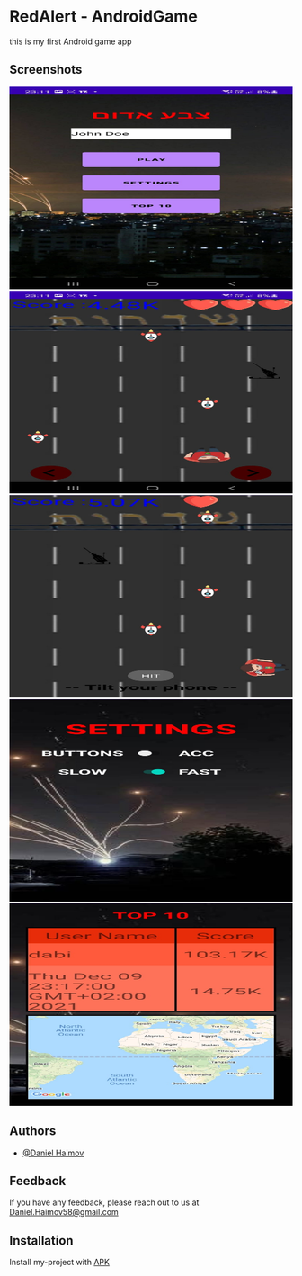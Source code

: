 
# RedAlert - AndroidGame

this is my first Android game app


## Screenshots
<img src="src/screenshot1.jpeg" width="540" height="360"> 
<img src="src/screenshot2.jpeg" width="540" height="360">
<img src="src/screenshot3.jpeg" width="540" height="360"> 
<img src="src/screenshot4.jpeg" width="540" height="360">
<img src="src/screenshot5.jpeg" width="540" height="360">



## Authors

- [@Daniel Haimov](https://www.github.com/Daniel-Haimov)


## Feedback

If you have any feedback, please reach out to us at Daniel.Haimov58@gmail.com


## Installation

Install my-project with [APK](src/apk.apk)

    